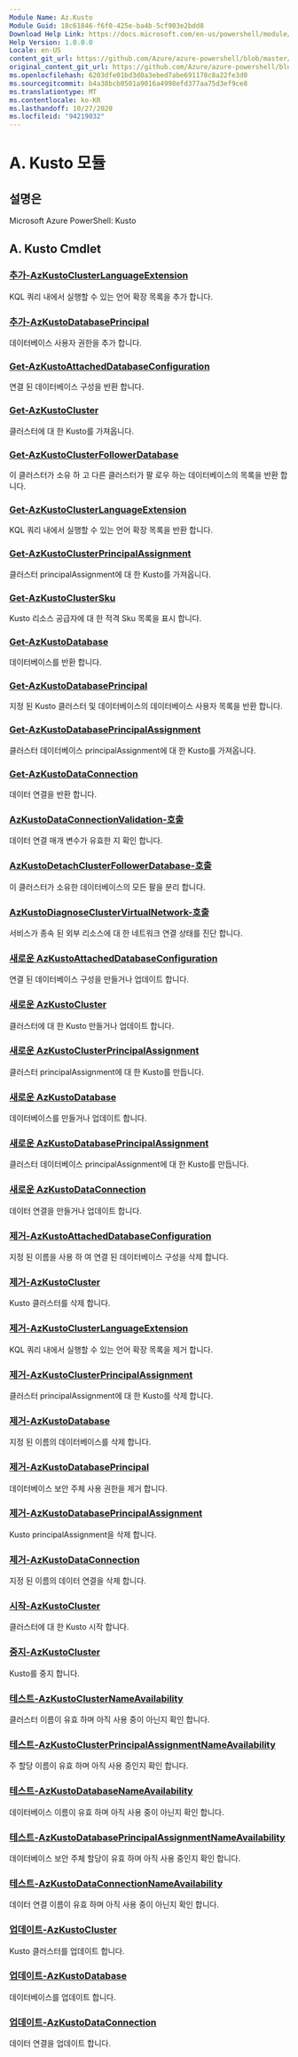 ```yaml
---
Module Name: Az.Kusto
Module Guid: 18c61846-f6f0-425e-ba4b-5cf903e2bdd8
Download Help Link: https://docs.microsoft.com/en-us/powershell/module/az.kusto
Help Version: 1.0.0.0
Locale: en-US
content_git_url: https://github.com/Azure/azure-powershell/blob/master/src/Kusto/help/Az.Kusto.md
original_content_git_url: https://github.com/Azure/azure-powershell/blob/master/src/Kusto/help/Az.Kusto.md
ms.openlocfilehash: 6203dfe01bd3d0a3ebed7abe691178c8a22fe3d0
ms.sourcegitcommit: b4a38bcb0501a9016a4998efd377aa75d3ef9ce8
ms.translationtype: MT
ms.contentlocale: ko-KR
ms.lasthandoff: 10/27/2020
ms.locfileid: "94219032"
---
```

# A. Kusto 모듈
## 설명은
Microsoft Azure PowerShell: Kusto

## A. Kusto Cmdlet
### [추가-AzKustoClusterLanguageExtension](Add-AzKustoClusterLanguageExtension.md)
KQL 쿼리 내에서 실행할 수 있는 언어 확장 목록을 추가 합니다.

### [추가-AzKustoDatabasePrincipal](Add-AzKustoDatabasePrincipal.md)
데이터베이스 사용자 권한을 추가 합니다.

### [Get-AzKustoAttachedDatabaseConfiguration](Get-AzKustoAttachedDatabaseConfiguration.md)
연결 된 데이터베이스 구성을 반환 합니다.

### [Get-AzKustoCluster](Get-AzKustoCluster.md)
클러스터에 대 한 Kusto를 가져옵니다.

### [Get-AzKustoClusterFollowerDatabase](Get-AzKustoClusterFollowerDatabase.md)
이 클러스터가 소유 하 고 다른 클러스터가 팔 로우 하는 데이터베이스의 목록을 반환 합니다.

### [Get-AzKustoClusterLanguageExtension](Get-AzKustoClusterLanguageExtension.md)
KQL 쿼리 내에서 실행할 수 있는 언어 확장 목록을 반환 합니다.

### [Get-AzKustoClusterPrincipalAssignment](Get-AzKustoClusterPrincipalAssignment.md)
클러스터 principalAssignment에 대 한 Kusto를 가져옵니다.

### [Get-AzKustoClusterSku](Get-AzKustoClusterSku.md)
Kusto 리소스 공급자에 대 한 적격 Sku 목록을 표시 합니다.

### [Get-AzKustoDatabase](Get-AzKustoDatabase.md)
데이터베이스를 반환 합니다.

### [Get-AzKustoDatabasePrincipal](Get-AzKustoDatabasePrincipal.md)
지정 된 Kusto 클러스터 및 데이터베이스의 데이터베이스 사용자 목록을 반환 합니다.

### [Get-AzKustoDatabasePrincipalAssignment](Get-AzKustoDatabasePrincipalAssignment.md)
클러스터 데이터베이스 principalAssignment에 대 한 Kusto를 가져옵니다.

### [Get-AzKustoDataConnection](Get-AzKustoDataConnection.md)
데이터 연결을 반환 합니다.

### [AzKustoDataConnectionValidation-호출](Invoke-AzKustoDataConnectionValidation.md)
데이터 연결 매개 변수가 유효한 지 확인 합니다.

### [AzKustoDetachClusterFollowerDatabase-호출](Invoke-AzKustoDetachClusterFollowerDatabase.md)
이 클러스터가 소유한 데이터베이스의 모든 팔을 분리 합니다.

### [AzKustoDiagnoseClusterVirtualNetwork-호출](Invoke-AzKustoDiagnoseClusterVirtualNetwork.md)
서비스가 종속 된 외부 리소스에 대 한 네트워크 연결 상태를 진단 합니다.

### [새로운 AzKustoAttachedDatabaseConfiguration](New-AzKustoAttachedDatabaseConfiguration.md)
연결 된 데이터베이스 구성을 만들거나 업데이트 합니다.

### [새로운 AzKustoCluster](New-AzKustoCluster.md)
클러스터에 대 한 Kusto 만들거나 업데이트 합니다.

### [새로운 AzKustoClusterPrincipalAssignment](New-AzKustoClusterPrincipalAssignment.md)
클러스터 principalAssignment에 대 한 Kusto를 만듭니다.

### [새로운 AzKustoDatabase](New-AzKustoDatabase.md)
데이터베이스를 만들거나 업데이트 합니다.

### [새로운 AzKustoDatabasePrincipalAssignment](New-AzKustoDatabasePrincipalAssignment.md)
클러스터 데이터베이스 principalAssignment에 대 한 Kusto를 만듭니다.

### [새로운 AzKustoDataConnection](New-AzKustoDataConnection.md)
데이터 연결을 만들거나 업데이트 합니다.

### [제거-AzKustoAttachedDatabaseConfiguration](Remove-AzKustoAttachedDatabaseConfiguration.md)
지정 된 이름을 사용 하 여 연결 된 데이터베이스 구성을 삭제 합니다.

### [제거-AzKustoCluster](Remove-AzKustoCluster.md)
Kusto 클러스터를 삭제 합니다.

### [제거-AzKustoClusterLanguageExtension](Remove-AzKustoClusterLanguageExtension.md)
KQL 쿼리 내에서 실행할 수 있는 언어 확장 목록을 제거 합니다.

### [제거-AzKustoClusterPrincipalAssignment](Remove-AzKustoClusterPrincipalAssignment.md)
클러스터 principalAssignment에 대 한 Kusto를 삭제 합니다.

### [제거-AzKustoDatabase](Remove-AzKustoDatabase.md)
지정 된 이름의 데이터베이스를 삭제 합니다.

### [제거-AzKustoDatabasePrincipal](Remove-AzKustoDatabasePrincipal.md)
데이터베이스 보안 주체 사용 권한을 제거 합니다.

### [제거-AzKustoDatabasePrincipalAssignment](Remove-AzKustoDatabasePrincipalAssignment.md)
Kusto principalAssignment을 삭제 합니다.

### [제거-AzKustoDataConnection](Remove-AzKustoDataConnection.md)
지정 된 이름의 데이터 연결을 삭제 합니다.

### [시작-AzKustoCluster](Start-AzKustoCluster.md)
클러스터에 대 한 Kusto 시작 합니다.

### [중지-AzKustoCluster](Stop-AzKustoCluster.md)
Kusto를 중지 합니다.

### [테스트-AzKustoClusterNameAvailability](Test-AzKustoClusterNameAvailability.md)
클러스터 이름이 유효 하며 아직 사용 중이 아닌지 확인 합니다.

### [테스트-AzKustoClusterPrincipalAssignmentNameAvailability](Test-AzKustoClusterPrincipalAssignmentNameAvailability.md)
주 할당 이름이 유효 하며 아직 사용 중인지 확인 합니다.

### [테스트-AzKustoDatabaseNameAvailability](Test-AzKustoDatabaseNameAvailability.md)
데이터베이스 이름이 유효 하며 아직 사용 중이 아닌지 확인 합니다.

### [테스트-AzKustoDatabasePrincipalAssignmentNameAvailability](Test-AzKustoDatabasePrincipalAssignmentNameAvailability.md)
데이터베이스 보안 주체 할당이 유효 하며 아직 사용 중인지 확인 합니다.

### [테스트-AzKustoDataConnectionNameAvailability](Test-AzKustoDataConnectionNameAvailability.md)
데이터 연결 이름이 유효 하며 아직 사용 중이 아닌지 확인 합니다.

### [업데이트-AzKustoCluster](Update-AzKustoCluster.md)
Kusto 클러스터를 업데이트 합니다.

### [업데이트-AzKustoDatabase](Update-AzKustoDatabase.md)
데이터베이스를 업데이트 합니다.

### [업데이트-AzKustoDataConnection](Update-AzKustoDataConnection.md)
데이터 연결을 업데이트 합니다.

